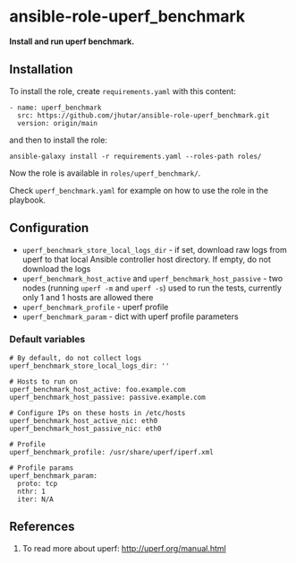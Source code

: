 # ansible-role-uperf_benchmark

**Install and run uperf benchmark.**


## Installation

To install the role, create `requirements.yaml` with this content:

    - name: uperf_benchmark
      src: https://github.com/jhutar/ansible-role-uperf_benchmark.git
      version: origin/main

and then to install the role:

    ansible-galaxy install -r requirements.yaml --roles-path roles/

Now the role is available in `roles/uperf_benchmark/`.

Check `uperf_benchmark.yaml` for example on how to use the role in the playbook.


## Configuration

* `uperf_benchmark_store_local_logs_dir` - if set, download raw logs from uperf to that local Ansible controller host directory. If empty, do not download the logs
* `uperf_benchmark_host_active` and `uperf_benchmark_host_passive` - two nodes (running `uperf -m` and `uperf -s`) used to run the tests, currently only 1 and 1 hosts are allowed there
* `uperf_benchmark_profile` - uperf profile
* `uperf_benchmark_param` - dict with uperf profile parameters

### Default variables

```
# By default, do not collect logs
uperf_benchmark_store_local_logs_dir: ''

# Hosts to run on
uperf_benchmark_host_active: foo.example.com
uperf_benchmark_host_passive: passive.example.com

# Configure IPs on these hosts in /etc/hosts
uperf_benchmark_host_active_nic: eth0
uperf_benchmark_host_passive_nic: eth0

# Profile
uperf_benchmark_profile: /usr/share/uperf/iperf.xml

# Profile params
uperf_benchmark_param:
  proto: tcp
  nthr: 1
  iter: N/A
```


## References

1. To read more about uperf: http://uperf.org/manual.html
